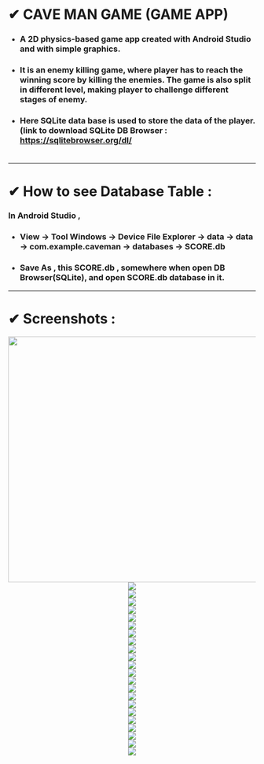 # ✔ CAVE MAN GAME (GAME APP)

- ### A 2D physics-based game app created with Android Studio and with simple graphics.<br> 
- ### It is an enemy killing game, where player has to reach the winning score by killing the enemies. The game is also split in different level, making player to challenge different stages of enemy.<br>
- ### Here SQLite data base is used to store the data of the player.(link to download SQLite DB Browser : https://sqlitebrowser.org/dl/<br><br>
****
# ✔ How to see Database Table :
### In Android Studio , <br>
- ### View -> Tool Windows -> Device File Explorer -> data -> data -> com.example.caveman -> databases -> SCORE.db<br>
- ### Save As , this SCORE.db , somewhere when open DB Browser(SQLite), and open SCORE.db database in it.<br>
****
# ✔ Screenshots :
<p align="center">
  <img height = 500 width = 1000 src="images/1.jpg" /><br>
  <img src="images/2.jpg" /><br>
  <img src="images/3.jpg" /><br>
  <img src="images/4.jpg" /><br>
  <img src="images/5.jpg" /><br>
  <img src="images/6.jpg" /><br>
  <img src="images/7.jpg" /><br>
  <img src="images/8.jpg" /><br>
  <img src="images/9.jpg" /><br>
  <img src="images/10.jpg" /><br>
  <img src="images/11.jpg" /><br>
  <img src="images/12.jpg" /><br>
  <img src="images/13.jpg" /><br>
  <img src="images/14.jpg" /><br>
  <img src="images/15.jpg" /><br>
  <img src="images/16.jpg" /><br>
  <img src="images/17.jpg" /><br>
  <img src="images/18.jpg" /><br>
  <img src="images/19.jpg" /><br>
  <img src="images/20.jpg" /><br>
  <img src="images/21.jpg" /><br>
  <img src="images/22.jpg" /><br>
  <img src="images/23.jpg" /><br>
</p>